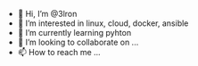 - 👋 Hi, I’m @3lron
- 👀 I’m interested in linux, cloud, docker, ansible 
- 🌱 I’m currently learning pyhton
- 💞️ I’m looking to collaborate on ...
- 📫 How to reach me ...

<!---
3lron/3lron is a ✨ special ✨ repository because its `README.md` (this file) appears on your GitHub profile.
You can click the Preview link to take a look at your changes.
--->
